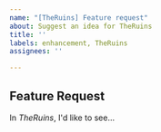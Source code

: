```yaml
---
name: "[TheRuins] Feature request"
about: Suggest an idea for TheRuins
title: ''
labels: enhancement, TheRuins
assignees: ''

---
```


## Feature Request 
In *TheRuins*, I'd like to see...
